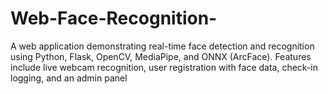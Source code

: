 
# Web-Face-Recognition-
A web application demonstrating real-time face detection and recognition using Python, Flask, OpenCV, MediaPipe, and ONNX (ArcFace). Features include live webcam recognition, user registration with face data, check-in logging, and an admin panel
